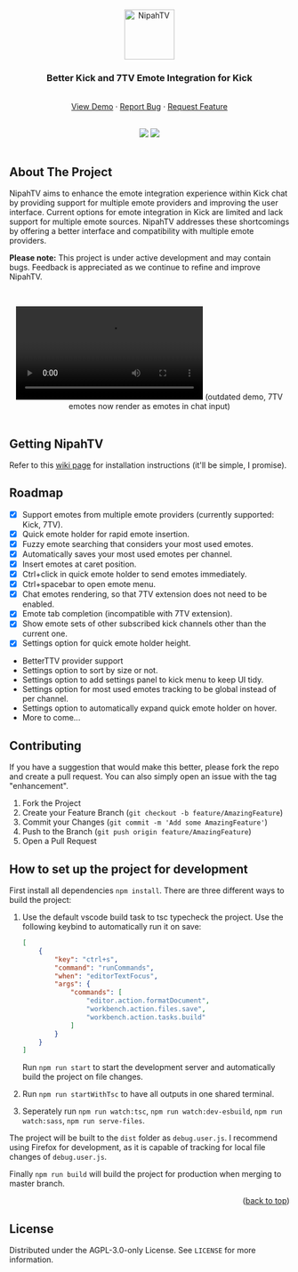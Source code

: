 <a name="readme-top"></a>

<br />
<div align="center">
  <a href="https://github.com/Xzensi/NipahTV">
    <img src="dist/img/logo_full.png" alt="NipahTV" height="90">
  </a>

  <h3 align="center">Better Kick and 7TV Emote Integration for Kick</h3>

  <p align="center">
    <br />
    <a href="#demo-video">View Demo</a>
    ·
    <a href="https://github.com/Xzensi/NipahTV/issues">Report Bug</a>
    ·
    <a href="https://github.com/Xzensi/NipahTV/issues">Request Feature</a>
  </p>
  <br />
  
  <img src="demo/screenshot_2.png" />
  <img src="demo/screenshot_3.png" />
</div>

<br />

## About The Project

NipahTV aims to enhance the emote integration experience within Kick chat by providing support for multiple emote providers and improving the user interface. Current options for emote integration in Kick are limited and lack support for multiple emote sources. NipahTV addresses these shortcomings by offering a better interface and compatibility with multiple emote providers.

<b>Please note:</b> This project is under active development and may contain bugs. Feedback is appreciated as we continue to refine and improve NipahTV.

<a name="demo-video"></a>
<br />

<div align="center">
  <video src="https://github.com/Xzensi/NipahTV/assets/14015478/62d07ea5-b629-41a2-990f-47d8ba51c91b" align="center" width="336"></video>
  (outdated demo, 7TV emotes now render as emotes in chat input)
</div>
<br />

## Getting NipahTV

Refer to this [wiki page](https://github.com/Xzensi/NipahTV/wiki/Installation-instructions) for installation instructions (it'll be simple, I promise).

## Roadmap

-   [x] Support emotes from multiple emote providers (currently supported: Kick, 7TV).
-   [x] Quick emote holder for rapid emote insertion.
-   [x] Fuzzy emote searching that considers your most used emotes.
-   [x] Automatically saves your most used emotes per channel.
-   [x] Insert emotes at caret position.
-   [x] Ctrl+click in quick emote holder to send emotes immediately.
-   [x] Ctrl+spacebar to open emote menu.
-   [x] Chat emotes rendering, so that 7TV extension does not need to be enabled.
-   [x] Emote tab completion (incompatible with 7TV extension).
-   [x] Show emote sets of other subscribed kick channels other than the current one.
-   [x] Settings option for quick emote holder height.

-   BetterTTV provider support
-   Settings option to sort by size or not.
-   Settings option to add settings panel to kick menu to keep UI tidy.
-   Settings option for most used emotes tracking to be global instead of per channel.
-   Settings option to automatically expand quick emote holder on hover.
-   More to come...

## Contributing

If you have a suggestion that would make this better, please fork the repo and create a pull request. You can also simply open an issue with the tag "enhancement".

1. Fork the Project
2. Create your Feature Branch (`git checkout -b feature/AmazingFeature`)
3. Commit your Changes (`git commit -m 'Add some AmazingFeature'`)
4. Push to the Branch (`git push origin feature/AmazingFeature`)
5. Open a Pull Request

## How to set up the project for development

First install all dependencies `npm install`. There are three different ways to build the project:

1. Use the default vscode build task to tsc typecheck the project. Use the following keybind to automatically run it on save:

    ```json
    [
    	{
    		"key": "ctrl+s",
    		"command": "runCommands",
    		"when": "editorTextFocus",
    		"args": {
    			"commands": [
    				"editor.action.formatDocument",
    				"workbench.action.files.save",
    				"workbench.action.tasks.build"
    			]
    		}
    	}
    ]
    ```

    Run `npm run start` to start the development server and automatically build the project on file changes.

2. Run `npm run startWithTsc` to have all outputs in one shared terminal.

3. Seperately run `npm run watch:tsc`, `npm run watch:dev-esbuild`, `npm run watch:sass`, `npm run serve-files`.

The project will be built to the `dist` folder as `debug.user.js`. I recommend using Firefox for development, as it is capable of tracking for local file changes of `debug.user.js`.

Finally `npm run build` will build the project for production when merging to master branch.

<p align="right">(<a href="#readme-top">back to top</a>)</p>

## License

Distributed under the AGPL-3.0-only License. See `LICENSE` for more information.
